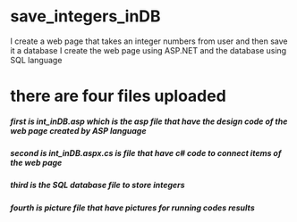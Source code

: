 # save_integers_inDB
I create a web page that takes an integer numbers from user and then save it a database 
I create the web page using ASP.NET and the database using SQL language 

# there are four files uploaded
##### first is int_inDB.asp which is the asp file that have the design code of the web page created by ASP language
##### second is int_inDB.aspx.cs is file that have c# code to connect items of the web page
##### third is the SQL database file to store integers
##### fourth is picture file that have pictures for running codes results 
